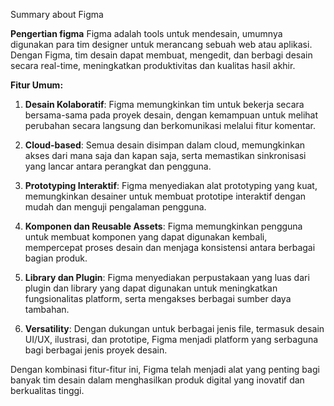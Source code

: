 Summary about Figma

**Pengertian figma**
    Figma adalah tools untuk mendesain, umumnya digunakan para tim designer untuk merancang sebuah web atau aplikasi. Dengan Figma, tim desain dapat membuat, mengedit, dan berbagi desain secara real-time, meningkatkan produktivitas dan kualitas hasil akhir.

**Fitur Umum:**
1. **Desain Kolaboratif**: Figma memungkinkan tim untuk bekerja secara bersama-sama pada proyek desain, dengan kemampuan untuk melihat perubahan secara langsung dan berkomunikasi melalui fitur komentar.
  
2. **Cloud-based**: Semua desain disimpan dalam cloud, memungkinkan akses dari mana saja dan kapan saja, serta memastikan sinkronisasi yang lancar antara perangkat dan pengguna.

3. **Prototyping Interaktif**: Figma menyediakan alat prototyping yang kuat, memungkinkan desainer untuk membuat prototipe interaktif dengan mudah dan menguji pengalaman pengguna.

4. **Komponen dan Reusable Assets**: Figma memungkinkan pengguna untuk membuat komponen yang dapat digunakan kembali, mempercepat proses desain dan menjaga konsistensi antara berbagai bagian produk.

5. **Library dan Plugin**: Figma menyediakan perpustakaan yang luas dari plugin dan library yang dapat digunakan untuk meningkatkan fungsionalitas platform, serta mengakses berbagai sumber daya tambahan.

6. **Versatility**: Dengan dukungan untuk berbagai jenis file, termasuk desain UI/UX, ilustrasi, dan prototipe, Figma menjadi platform yang serbaguna bagi berbagai jenis proyek desain.

Dengan kombinasi fitur-fitur ini, Figma telah menjadi alat yang penting bagi banyak tim desain dalam menghasilkan produk digital yang inovatif dan berkualitas tinggi.
